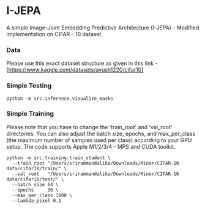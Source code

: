# I-JEPA

A simple Image-Joint Embedding Predictive Architecture (I-JEPA) - Modified implementation on CIFAR - 10 dataset.

### Data
Please use this exact dataset structure as given in this link - [https://www.kaggle.com/datasets/ayush1220/cifar10]
### Simple Testing

```
python -m src.inference.visualize_masks
```

### Simple Training
Please note that you have to change the 'train_root' and 'val_root' directories. You can also adjust the batch size, epochs, and max_per_class (the maximum number of samples used per class) according to your GPU setup. The code supports Apple M1/2/3/4 - MPS and CUDA toolkit.

```
python -m src.training.train_student \
  --train_root "/Users/srirammandalika/Downloads/Minor/CIFAR-10 data/cifar10/train/" \
  --val_root   "/Users/srirammandalika/Downloads/Minor/CIFAR-10 data/cifar10/test/" \
  --batch_size 64 \
  --epochs     30 \
  --max_per_class 1000 \
  --lambda_pixel 0.1
```
